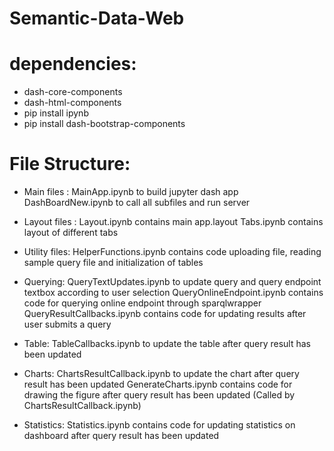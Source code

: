 # Semantic-Data-Web

# dependencies: 

- dash-core-components
- dash-html-components
- pip install ipynb
- pip install dash-bootstrap-components

# File Structure: 
- Main files : MainApp.ipynb to build jupyter dash app
	     DashBoardNew.ipynb to call all subfiles and run server

- Layout files : Layout.ipynb contains main app.layout
	       Tabs.ipynb contains layout of different tabs

- Utility files: HelperFunctions.ipynb contains code uploading file, reading sample query file and initialization of tables

- Querying: QueryTextUpdates.ipynb to update query and query endpoint textbox according to user selection
	  QueryOnlineEndpoint.ipynb contains code for querying online endpoint through sparqlwrapper
	  QueryResultCallbacks.ipynb contains code for updating results after user submits a query

- Table: TableCallbacks.ipynb to update the table after query result has been updated

- Charts: ChartsResultCallback.ipynb to update the chart after query result has been updated
 	GenerateCharts.ipynb contains code for drawing the figure after query result has been updated (Called by ChartsResultCallback.ipynb)

- Statistics: Statistics.ipynb contains code for updating statistics on dashboard after query result has been updated
